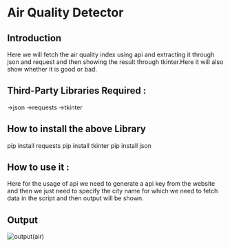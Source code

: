 # Air Quality Detector
## Introduction
Here we will fetch the air quality index using api and extracting it through json and request and then showing the result through tkinter.Here it will also show whether it is good or bad.
## Third-Party Libraries Required :
->json
->requests
->tkinter

## How to install the above Library
pip install requests
pip install tkinter
pip install json

## How to use it :
Here for the usage of api we need to generate a api key from the website and then we just need to specify the city name for which we need to fetch data in the script and then output will be shown.

## Output
![output(air)](https://user-images.githubusercontent.com/71593494/123381435-5ca0cd00-d5ae-11eb-921a-caabdfbab708.png)
